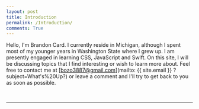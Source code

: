 ```yaml
---
layout: post
title: Introduction
permalink: /Introduction/
comments: True
---
```


Hello, I'm Brandon Card. I currently reside in Michigan, although I spent most of my younger years in Washington State where I grew up. I am presently engaged in learning CSS, JavaScript and Swift. On this site, I will be discussing topics that I find interesting or wish to learn more about. Feel free to contact me at [bozo3887@gmail.com](mailto: {{ site.email }} ?subject=What's%20Up?) or leave a comment and I'll try to get back to you as soon as possible.

<br>
<hr>
